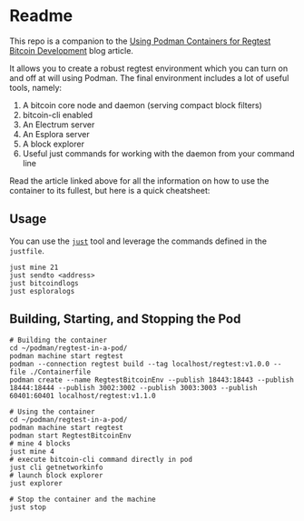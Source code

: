 # Readme
This repo is a companion to the [Using Podman Containers for Regtest Bitcoin Development](https://thunderbiscuit.com/posts/podman-bitcoin/) blog article.

It allows you to create a robust regtest environment which you can turn on and off at will using Podman. The final environment includes a lot of useful tools, namely:
1. A bitcoin core node and daemon (serving compact block filters)
2. bitcoin-cli enabled
3. An Electrum server
4. An Esplora server
5. A block explorer
6. Useful just commands for working with the daemon from your command line

Read the article linked above for all the information on how to use the container to its fullest, but here is a quick cheatsheet:

## Usage
You can use the [`just`](https://github.com/casey/just) tool and leverage the commands defined in the `justfile`.

```shell
just mine 21
just sendto <address>
just bitcoindlogs
just esploralogs
```

## Building, Starting, and Stopping the Pod
```shell
# Building the container
cd ~/podman/regtest-in-a-pod/
podman machine start regtest
podman --connection regtest build --tag localhost/regtest:v1.0.0 --file ./Containerfile
podman create --name RegtestBitcoinEnv --publish 18443:18443 --publish 18444:18444 --publish 3002:3002 --publish 3003:3003 --publish 60401:60401 localhost/regtest:v1.1.0
```

```shell
# Using the container
cd ~/podman/regtest-in-a-pod/
podman machine start regtest
podman start RegtestBitcoinEnv
# mine 4 blocks
just mine 4
# execute bitcoin-cli command directly in pod
just cli getnetworkinfo
# launch block explorer
just explorer

# Stop the container and the machine
just stop
```
